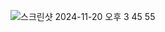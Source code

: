 ![스크린샷 2024-11-20 오후 3 45 55](https://github.com/user-attachments/assets/8cec2dbf-ed61-4351-9350-2a41a95d4ab8)
